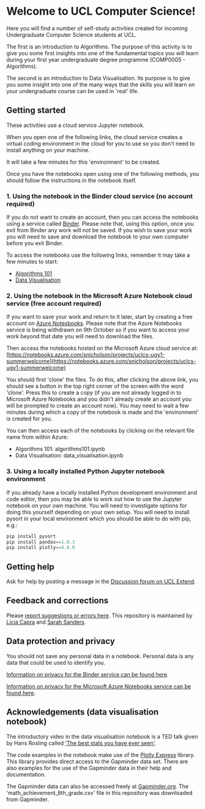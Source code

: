# Welcome to UCL Computer Science!
Here you will find a number of self-study activities created for incoming Undergraduate Computer Science students at UCL. 

The first is an introduction to Algorithms. The purpose of this activity is to give you some first insights into one of the fundamental topics you will learn during your first year undergraduate degree programme (COMP0005 - Algorithms). 

The second is an introduction to Data Visualisation. Its purpose is to give you some insight into one of the many ways that the skills you will learn on your undergraduate course can be used in 'real' life.

## Getting started
These activities use a cloud service Jupyter notebook.

When you open one of the following links, the cloud service creates a virtual coding environment in the cloud for you to use so you don't need to install anything on your machine. 

It will take a few minutes for this 'environment' to be created. 

Once you have the notebooks open using one of the following methods, you should follow the instructions in the notebook itself.

### 1. Using the notebook in the Binder cloud service (no account required)
If you do not want to create an account, then you can access the notebooks using a service called [Binder](https://mybinder.org). Please note that, using this option, once you exit from Binder any work will not be saved. If you wish to save your work you will need to save and download the notebook to your own computer before you exit Binder.

To access the notebooks use the following links, remember it may take a few minutes to start:

- [Algorithms 101](https://mybinder.org/v2/gh/UCLComputerScience/uclcs-ugy1-summerwelcome/master?filepath=algorithms101.ipynb)
- [Data Visualisation](https://mybinder.org/v2/gh/UCLComputerScience/uclcs-ugy1-summerwelcome/master?filepath=data_visualisation.ipynb)


### 2. Using the notebook in the Microsoft Azure Notebook cloud service (free account required)
If you want to save your work and return to it later, start by creating a free account on [Azure Notesbooks](https://notebooks.azure.com). Please note that the Azure Notebooks service is being withdrawn on 9th October so if you want to access your work beyond that date you will need to download the files.

Then access the notebooks hosted on the Microsoft Azure cloud service at: [https://notebooks.azure.com/snicholson/projects/uclcs-ugy1-summerwelcome](https://notebooks.azure.com/snicholson/projects/uclcs-ugy1-summerwelcome)

You should first 'clone' the files. 
To do this, after clicking the above link, you should see a button in the top right corner of the screen with the word 'clone'. 
Press this to create a copy (if you are not already logged in to Microsoft Azure Notebooks and you didn't already create an account you will be prompted to create an account now). 
You may need to wait a few minutes during which a copy of the notebook is made and the 'environment' is created for you.

You can then access each of the notebooks by clicking on the relevant file name from within Azure:

- Algorithms 101: algorithms101.ipynb	
- Data Visualisation: data_visualisation.ipynb

### 3. Using a locally installed Python Jupyter notebook environment
If you already have a locally installed Python development environment and code editor, then you may be able to work out how to use the Jupyter notebook on your own machine. 
You will need to investigate options for doing this yourself depending on your own setup. 
You will need to install pysort in your local environment which you should be able to do with pip, e.g.: 
```python
pip install pysort
pip install pandas==1.0.3
pip install plotly==4.8.0
```

## Getting help
Ask for help by posting a message in the [Discussion forum on UCL Extend](https://extend.ucl.ac.uk/mod/forum/view.php?id=44916).

## Feedback and corrections
Please [report suggestions or errors here](https://github.com/UCLComputerScience/uclcs-ugy1-summerwelcome/issues). This repository is maintained by [Licia Capra](mailto:l.capra@ucl.ac.uk) and [Sarah Sanders](mailto:sarah.sanders@ucl.ac.uk).

## Data protection and privacy
You should not save any personal data in a notebook. Personal data is any data that could be used to identify you.

[Information on privacy for the Binder service can be found here](https://mybinder.readthedocs.io/en/latest/faq.html).

[Information on privacy for the Microsoft Azure Notebooks service can be found here](https://privacy.microsoft.com/en-gb/privacystatement).

## Acknowledgements (data visualisation notebook)
The introductory video in the data visualisation notebook is a TED talk given by Hans Rosling called ['The best stats you have ever seen'](https://www.ted.com/talks/hans_rosling_the_best_stats_you_ve_ever_seen?utm_campaign=tedspread&utm_medium=referral&utm_source=tedcomshare).

The code examples in the notebook make use of the [Plotly Express](https://plotly.com/python/plotly-express/) library. This library provides direct access to the Gapminder data set. There are also examples for the use of the Gapminder data in their help and documentation.

The Gapminder data can also be accessed freely at [Gapminder.org](https://www.gapminder.org/data/). The 'math_achievement_8th_grade.csv' file in this repository was downloaded from Gapminder.
